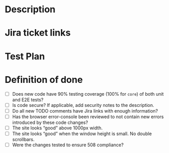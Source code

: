 <!-- The title of the PR should contain the ticket number and one line summary, ie HATCHXXX-1234: Ticket summary -->
<!-- For multiple tickets include multiple ticket numbers, ie HATCHXXX-1234, 4567: Summary of tickets -->

# Description

<!-- A more detailed multi-line description of the PR. -->

# Jira ticket links

<!-- Please add links to all Jira tickets that this PR concerns -->

# Test Plan

<!-- Step by step instructions on how to exercise the functionality you implemented. -->

# Definition of done

- [ ] Does new code have 90% testing coverage (100% for `core`) of both unit and E2E tests?
- [ ] Is code secure? If applicable, add security notes to the description.
- [ ] Do all new TODO comments have Jira links with enough information?
- [ ] Has the browser error-console been reviewed to not contain new errors introduced by these code changes?
- [ ] The site looks “good” above 1000px width.
- [ ] The site looks “good” when the window height is small. No double scrollbars.
- [ ] Were the changes tested to ensure 508 compliance?
